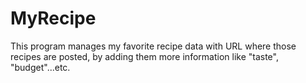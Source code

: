 # MyRecipe

 This program manages my favorite recipe data with URL where those recipes are posted, by adding them more information like "taste", "budget"...etc.

